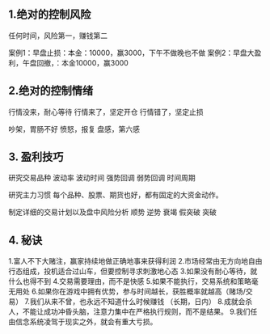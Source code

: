 ## 1.绝对的控制风险
任何时间，风险第一，赚钱第二

案例1：早盘止损：本金：10000，赢3000，下午不做晚也不做
案例2：早盘大盈利，午盘回撤，：本金10000，赢3000 

## 2.绝对的控制情绪
行情没来，耐心等待
行情来了，坚定开仓
行情错了，坚定止损

吵架，胃肠不好
愤怒，报复
盘感，第六感

## 3. 盈利技巧

研究交易品种
波动率
波动时间
强势回调
弱势回调
时间周期

研究主力习惯
每个品种、股票、期货也好，都有固定的大资金动作。


制定详细的交易计划以及盘中风险分析
顺势
逆势  衰竭 假突破
突破

## 4. 秘诀
1.富人不下大赌注，赢家持续地做正确地事来获得利润
2.市场经常由无方向地自由行态组成，投机适合过山车，但要控制寻求刺激地心态
3.如果没有耐心等待，就什么也得不到
4.交易需要理由，而不是快感
5.如果不能执行，交易系统和策略毫无用处
6.如果你在游戏中拥有优势，参与时间越长，获胜概率就越高（赌场/交易）
7.我们从来不曾，也永远不知道什么时候赚钱
（长期，日内）
8.成就会杀人，不能让成功冲昏头脑，注意力集中在严格执行规则，而不是结果。
9.我们任由信念系统凌驾于现实之外，就会有重大亏损。
